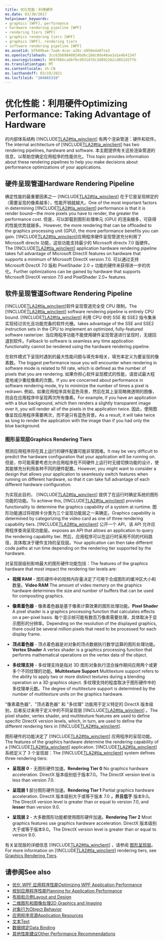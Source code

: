 ```yaml
---
title: 优化性能：利用硬件
ms.date: 03/30/2017
helpviewer_keywords:
- graphics [WPF], performance
- hardware rendering pipeline [WPF]
- rendering tiers [WPF]
- graphics rendering tiers [WPF]
- graphics [WPF], rendering tiers
- software rendering pipeline [WPF]
ms.assetid: bfb89bae-7aab-4cac-a26c-a956eda8fce2
ms.openlocfilehash: 3cc63b69848024bd6c18dc0de48ae3a1e4b4134f
ms.sourcegitcommit: 069786bcadbf9cd931d7dc3d892262cd852d2ffb
ms.translationtype: MT
ms.contentlocale: zh-CN
ms.lasthandoff: 03/19/2021
ms.locfileid: "104665310"
---
```

# <a name="optimizing-performance-taking-advantage-of-hardware"></a><span data-ttu-id="3c123-102">优化性能：利用硬件</span><span class="sxs-lookup"><span data-stu-id="3c123-102">Optimizing Performance: Taking Advantage of Hardware</span></span>
<span data-ttu-id="3c123-103">的内部体系结构 [!INCLUDE[TLA2#tla_winclient](../../../includes/tla2sharptla-winclient-md.md)] 有两个渲染管道：硬件和软件。</span><span class="sxs-lookup"><span data-stu-id="3c123-103">The internal architecture of [!INCLUDE[TLA2#tla_winclient](../../../includes/tla2sharptla-winclient-md.md)] has two rendering pipelines, hardware and software.</span></span> <span data-ttu-id="3c123-104">本主题提供有关这些渲染管道的信息，以帮助您确定应用程序的性能优化。</span><span class="sxs-lookup"><span data-stu-id="3c123-104">This topic provides information about these rendering pipelines to help you make decisions about performance optimizations of your applications.</span></span>  
  
## <a name="hardware-rendering-pipeline"></a><span data-ttu-id="3c123-105">硬件呈现管道</span><span class="sxs-lookup"><span data-stu-id="3c123-105">Hardware Rendering Pipeline</span></span>  
 <span data-ttu-id="3c123-106">确定性能的最重要因素之一 [!INCLUDE[TLA2#tla_winclient](../../../includes/tla2sharptla-winclient-md.md)] 在于它是呈现绑定的（需要呈现的像素越多），性能开销就越大。</span><span class="sxs-lookup"><span data-stu-id="3c123-106">One of the most important factors in determining [!INCLUDE[TLA2#tla_winclient](../../../includes/tla2sharptla-winclient-md.md)] performance is that it is render bound—the more pixels you have to render, the greater the performance cost.</span></span> <span data-ttu-id="3c123-107">但是，可以卸载到图形处理单元 (GPU) 的渲染越多，可获得的性能优势就越多。</span><span class="sxs-lookup"><span data-stu-id="3c123-107">However, the more rendering that can be offloaded to the graphics processing unit (GPU), the more performance benefits you can gain.</span></span> <span data-ttu-id="3c123-108">[!INCLUDE[TLA2#tla_winclient](../../../includes/tla2sharptla-winclient-md.md)]应用程序硬件呈现管道充分利用了 Microsoft directx 功能，这些功能支持最少的 Microsoft directx 7.0 版硬件。</span><span class="sxs-lookup"><span data-stu-id="3c123-108">The [!INCLUDE[TLA2#tla_winclient](../../../includes/tla2sharptla-winclient-md.md)] application hardware rendering pipeline takes full advantage of Microsoft DirectX features on hardware that supports a minimum of Microsoft DirectX version 7.0.</span></span> <span data-ttu-id="3c123-109">可以通过支持 Microsoft DirectX 7.0 版和 PixelShader 2.0 + 功能的硬件来获得进一步的优化。</span><span class="sxs-lookup"><span data-stu-id="3c123-109">Further optimizations can be gained by hardware that supports Microsoft DirectX version 7.0 and PixelShader 2.0+ features.</span></span>  
  
## <a name="software-rendering-pipeline"></a><span data-ttu-id="3c123-110">软件呈现管道</span><span class="sxs-lookup"><span data-stu-id="3c123-110">Software Rendering Pipeline</span></span>  
 <span data-ttu-id="3c123-111">[!INCLUDE[TLA2#tla_winclient](../../../includes/tla2sharptla-winclient-md.md)]软件呈现管道完全受 CPU 限制。</span><span class="sxs-lookup"><span data-stu-id="3c123-111">The [!INCLUDE[TLA2#tla_winclient](../../../includes/tla2sharptla-winclient-md.md)] software rendering pipeline is entirely CPU bound.</span></span> [!INCLUDE[TLA2#tla_winclient](../../../includes/tla2sharptla-winclient-md.md)] <span data-ttu-id="3c123-112">利用 CPU 中的 SSE 和 SSE2 指令集来实现经过优化且功能完备的软件光栅。</span><span class="sxs-lookup"><span data-stu-id="3c123-112">takes advantage of the SSE and SSE2 instruction sets in the CPU to implement an optimized, fully-featured software rasterizer.</span></span> <span data-ttu-id="3c123-113">当应用程序功能不能使用硬件呈现管道进行呈现时，无缝回退到软件。</span><span class="sxs-lookup"><span data-stu-id="3c123-113">Fallback to software is seamless any time application functionality cannot be rendered using the hardware rendering pipeline.</span></span>  
  
 <span data-ttu-id="3c123-114">在软件模式下呈现时遇到的最大性能问题与填充率相关，填充率定义为要呈现的像素数。</span><span class="sxs-lookup"><span data-stu-id="3c123-114">The biggest performance issue you will encounter when rendering in software mode is related to fill rate, which is defined as the number of pixels that you are rendering.</span></span> <span data-ttu-id="3c123-115">如果你担心软件呈现模式的性能，请尝试最大程度地减少重绘像素的次数。</span><span class="sxs-lookup"><span data-stu-id="3c123-115">If you are concerned about performance in software rendering mode, try to minimize the number of times a pixel is redrawn.</span></span> <span data-ttu-id="3c123-116">例如，如果应用程序具有蓝色背景，然后在其上呈现略微透明的图像，则会在应用程序中呈现两次所有像素。</span><span class="sxs-lookup"><span data-stu-id="3c123-116">For example, if you have an application with a blue background, which then renders a slightly transparent image over it, you will render all of the pixels in the application twice.</span></span> <span data-ttu-id="3c123-117">因此，使用图像呈现应用程序需要两次，而不是只有蓝色背景。</span><span class="sxs-lookup"><span data-stu-id="3c123-117">As a result, it will take twice as long to render the application with the image than if you had only the blue background.</span></span>  
  
### <a name="graphics-rendering-tiers"></a><span data-ttu-id="3c123-118">图形呈现层</span><span class="sxs-lookup"><span data-stu-id="3c123-118">Graphics Rendering Tiers</span></span>  
 <span data-ttu-id="3c123-119">预测应用程序将在其上运行的硬件配置可能非常困难。</span><span class="sxs-lookup"><span data-stu-id="3c123-119">It may be very difficult to predict the hardware configuration that your application will be running on.</span></span> <span data-ttu-id="3c123-120">但是，你可能需要考虑允许应用程序在不同硬件上运行时无缝切换功能的设计，使其能够充分利用各种不同的硬件配置。</span><span class="sxs-lookup"><span data-stu-id="3c123-120">However, you might want to consider a design that allows your application to seamlessly switch features when running on different hardware, so that it can take full advantage of each different hardware configuration.</span></span>  
  
 <span data-ttu-id="3c123-121">为实现此目的， [!INCLUDE[TLA2#tla_winclient](../../../includes/tla2sharptla-winclient-md.md)] 提供了在运行时确定系统的图形功能的功能。</span><span class="sxs-lookup"><span data-stu-id="3c123-121">To achieve this, [!INCLUDE[TLA2#tla_winclient](../../../includes/tla2sharptla-winclient-md.md)] provides functionality to determine the graphics capability of a system at runtime.</span></span> <span data-ttu-id="3c123-122">图形功能通过将视频卡分类为三个呈现功能层之一来确定。</span><span class="sxs-lookup"><span data-stu-id="3c123-122">Graphics capability is determined by categorizing the video card as one of three rendering capability tiers.</span></span> [!INCLUDE[TLA2#tla_winclient](../../../includes/tla2sharptla-winclient-md.md)] <span data-ttu-id="3c123-123">公开一个 API，该 API 允许应用程序查询呈现功能层。</span><span class="sxs-lookup"><span data-stu-id="3c123-123">exposes an API that allows an application to query the rendering capability tier.</span></span> <span data-ttu-id="3c123-124">然后，应用程序可以在运行时采用不同的代码路径，具体取决于硬件支持的呈现层。</span><span class="sxs-lookup"><span data-stu-id="3c123-124">Your application can then take different code paths at run time depending on the rendering tier supported by the hardware.</span></span>  
  
 <span data-ttu-id="3c123-125">对呈现层级别影响最大的图形硬件功能包括：</span><span class="sxs-lookup"><span data-stu-id="3c123-125">The features of the graphics hardware that most impact the rendering tier levels are:</span></span>  
  
- <span data-ttu-id="3c123-126">**视频 RAM** - 图形硬件中的视频内存量决定了可用于合成图形的缓冲区大小和数量。</span><span class="sxs-lookup"><span data-stu-id="3c123-126">**Video RAM** The amount of video memory on the graphics hardware determines the size and number of buffers that can be used for compositing graphics.</span></span>  
  
- <span data-ttu-id="3c123-127">**像素着色器** - 像素着色器是基于像素计算效果的图形处理功能。</span><span class="sxs-lookup"><span data-stu-id="3c123-127">**Pixel Shader** A pixel shader is a graphics processing function that calculates effects on a per-pixel basis.</span></span> <span data-ttu-id="3c123-128">每个显示帧可能有数百万像素需要处理，具体取决于显示图形的分辨率。</span><span class="sxs-lookup"><span data-stu-id="3c123-128">Depending on the resolution of the displayed graphics, there could be several million pixels that need to be processed for each display frame.</span></span>  
  
- <span data-ttu-id="3c123-129">**顶点着色器** - 顶点着色器是对对象的顶点数据执行数学运算的图形处理功能。</span><span class="sxs-lookup"><span data-stu-id="3c123-129">**Vertex Shader** A vertex shader is a graphics processing function that performs mathematical operations on the vertex data of the object.</span></span>  
  
- <span data-ttu-id="3c123-130">**多纹理支持** - 多纹理支持是指对 3D 图形对象执行混合操作期间应用两个或更多个不同纹理的功能。</span><span class="sxs-lookup"><span data-stu-id="3c123-130">**Multitexture Support** Multitexture support refers to the ability to apply two or more distinct textures during a blending operation on a 3D graphics object.</span></span> <span data-ttu-id="3c123-131">多纹理支持的程度取决于图形硬件中的多纹理单元数。</span><span class="sxs-lookup"><span data-stu-id="3c123-131">The degree of multitexture support is determined by the number of multitexture units on the graphics hardware.</span></span>  
  
 <span data-ttu-id="3c123-132">"像素着色器"、"顶点着色器" 和 "多纹理" 功能用于定义特定的 DirectX 版本级别，后者反过来用于定义中的不同呈现层 [!INCLUDE[TLA2#tla_winclient](../../../includes/tla2sharptla-winclient-md.md)] 。</span><span class="sxs-lookup"><span data-stu-id="3c123-132">The pixel shader, vertex shader, and multitexture features are used to define specific DirectX version levels, which, in turn, are used to define the different rendering tiers in [!INCLUDE[TLA2#tla_winclient](../../../includes/tla2sharptla-winclient-md.md)].</span></span>  
  
 <span data-ttu-id="3c123-133">图形硬件的功能决定了 [!INCLUDE[TLA2#tla_winclient](../../../includes/tla2sharptla-winclient-md.md)] 应用程序的呈现功能。</span><span class="sxs-lookup"><span data-stu-id="3c123-133">The features of the graphics hardware determine the rendering capability of a [!INCLUDE[TLA2#tla_winclient](../../../includes/tla2sharptla-winclient-md.md)] application.</span></span> <span data-ttu-id="3c123-134">[!INCLUDE[TLA2#tla_winclient](../../../includes/tla2sharptla-winclient-md.md)] 系统定义了 3 个呈现层：</span><span class="sxs-lookup"><span data-stu-id="3c123-134">The [!INCLUDE[TLA2#tla_winclient](../../../includes/tla2sharptla-winclient-md.md)] system defines three rendering tiers:</span></span>  
  
- <span data-ttu-id="3c123-135">**呈现层 0** - 无图形硬件加速。</span><span class="sxs-lookup"><span data-stu-id="3c123-135">**Rendering Tier 0** No graphics hardware acceleration.</span></span> <span data-ttu-id="3c123-136">DirectX 版本级别低于版本7.0。</span><span class="sxs-lookup"><span data-stu-id="3c123-136">The DirectX version level is less than version 7.0.</span></span>  
  
- <span data-ttu-id="3c123-137">**呈现层 1** 部分图形硬件加速。</span><span class="sxs-lookup"><span data-stu-id="3c123-137">**Rendering Tier 1** Partial graphics hardware acceleration.</span></span> <span data-ttu-id="3c123-138">DirectX 版本级别大于或等于版本 7.0 **，并且低于** 版本9.0。</span><span class="sxs-lookup"><span data-stu-id="3c123-138">The DirectX version level is greater than or equal to version 7.0, and **lesser** than version 9.0.</span></span>  
  
- <span data-ttu-id="3c123-139">**呈现层 2** - 大多数图形功能都使用图形硬件加速。</span><span class="sxs-lookup"><span data-stu-id="3c123-139">**Rendering Tier 2** Most graphics features use graphics hardware acceleration.</span></span> <span data-ttu-id="3c123-140">DirectX 版本级别大于或等于版本9.0。</span><span class="sxs-lookup"><span data-stu-id="3c123-140">The DirectX version level is greater than or equal to version 9.0.</span></span>  
  
 <span data-ttu-id="3c123-141">有关呈现层的详细信息 [!INCLUDE[TLA2#tla_winclient](../../../includes/tla2sharptla-winclient-md.md)] ，请参阅 [图形呈现层](graphics-rendering-tiers.md)。</span><span class="sxs-lookup"><span data-stu-id="3c123-141">For more information on [!INCLUDE[TLA2#tla_winclient](../../../includes/tla2sharptla-winclient-md.md)] rendering tiers, see [Graphics Rendering Tiers](graphics-rendering-tiers.md).</span></span>  
  
## <a name="see-also"></a><span data-ttu-id="3c123-142">请参阅</span><span class="sxs-lookup"><span data-stu-id="3c123-142">See also</span></span>

- [<span data-ttu-id="3c123-143">优化 WPF 应用程序性能</span><span class="sxs-lookup"><span data-stu-id="3c123-143">Optimizing WPF Application Performance</span></span>](optimizing-wpf-application-performance.md)
- [<span data-ttu-id="3c123-144">规划应用程序性能</span><span class="sxs-lookup"><span data-stu-id="3c123-144">Planning for Application Performance</span></span>](planning-for-application-performance.md)
- [<span data-ttu-id="3c123-145">布局和示例</span><span class="sxs-lookup"><span data-stu-id="3c123-145">Layout and Design</span></span>](optimizing-performance-layout-and-design.md)
- [<span data-ttu-id="3c123-146">二维图形和图像处理</span><span class="sxs-lookup"><span data-stu-id="3c123-146">2D Graphics and Imaging</span></span>](optimizing-performance-2d-graphics-and-imaging.md)
- [<span data-ttu-id="3c123-147">对象行为</span><span class="sxs-lookup"><span data-stu-id="3c123-147">Object Behavior</span></span>](optimizing-performance-object-behavior.md)
- [<span data-ttu-id="3c123-148">应用程序资源</span><span class="sxs-lookup"><span data-stu-id="3c123-148">Application Resources</span></span>](optimizing-performance-application-resources.md)
- [<span data-ttu-id="3c123-149">文本</span><span class="sxs-lookup"><span data-stu-id="3c123-149">Text</span></span>](optimizing-performance-text.md)
- [<span data-ttu-id="3c123-150">数据绑定</span><span class="sxs-lookup"><span data-stu-id="3c123-150">Data Binding</span></span>](optimizing-performance-data-binding.md)
- [<span data-ttu-id="3c123-151">其他性能建议</span><span class="sxs-lookup"><span data-stu-id="3c123-151">Other Performance Recommendations</span></span>](optimizing-performance-other-recommendations.md)
